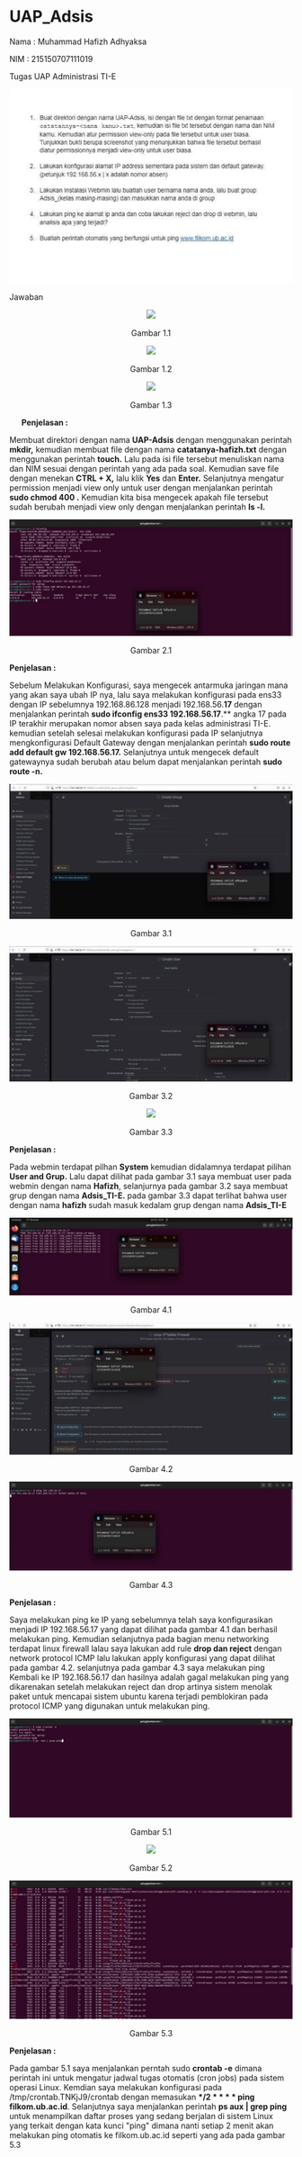 # UAP_Adsis

Nama	: Muhammad Hafizh Adhyaksa

NIM	: 215150707111019

Tugas UAP Administrasi TI-E

<p align="center">
  <img src="https://github.com/apinggggg/UAP_Adsis/blob/main/Images/Aspose.Words.9f7b73f8-8046-4fc2-809d-5d5a90d84974.001.jpeg" >
</p>


Jawaban

<p align="center">
  <img src="https://github.com/apinggggg/UAP_Adsis/blob/main/Images/Aspose.Words.9f7b73f8-8046-4fc2-809d-5d5a90d84974.002.png" >
</p>
<p align="center">Gambar 1.1</p>


<p align="center">
  <img src="https://github.com/apinggggg/UAP_Adsis/blob/main/Images/Aspose.Words.9f7b73f8-8046-4fc2-809d-5d5a90d84974.003.png" >
</p>
<p align="center">Gambar 1.2</p>



<p align="center">
  <img src="https://github.com/apinggggg/UAP_Adsis/blob/main/Images/Aspose.Words.9f7b73f8-8046-4fc2-809d-5d5a90d84974.004.png" >
</p>
<p align="center">Gambar 1.3</p>


`	`**Penjelasan :**

Membuat direktori dengan nama **UAP-Adsis** dengan menggunakan perintah **mkdir,** kemudian membuat file dengan nama **catatanya-hafizh.txt** dengan menggunakan perintah **touch.** Lalu pada isi file tersebut menuliskan nama dan NIM sesuai dengan perintah yang ada pada soal. Kemudian save file dengan menekan **CTRL + X,** lalu klik **Yes** dan **Enter.** Selanjutnya mengatur permission menjadi view only untuk user dengan menjalankan perintah **sudo chmod 400 <Nama File>.** Kemudian kita bisa mengecek apakah file tersebut sudah berubah menjadi view only dengan menjalankan perintah **ls -l.**

<p align="center">
  <img src="https://github.com/apinggggg/UAP_Adsis/blob/main/Images/Aspose.Words.9f7b73f8-8046-4fc2-809d-5d5a90d84974.005.jpeg" >
</p>
<p align="center">Gambar 2.1</p>



**Penjelasan :**

Sebelum Melakukan Konfigurasi, saya mengecek antarmuka jaringan mana yang akan saya ubah IP nya, lalu saya melakukan konfigurasi pada ens33 dengan IP sebelumnya 192.168.86.128 menjadi 192.168.56.**17** dengan menjalankan perintah **sudo ifconfig ens33 192.168.56.17**.** angka 17 pada IP terakhir merupakan nomor absen saya pada kelas administrasi TI-E. kemudian setelah selesai melakukan konfigurasi pada IP selanjutnya mengkonfigurasi Default Gateway dengan menjalankan perintah **sudo route add default gw 192.168.56.17.** Selanjutnya untuk mengecek default gatewaynya sudah berubah atau belum dapat menjalankan perintah **sudo route -n.**



<p align="center">
  <img src="https://github.com/apinggggg/UAP_Adsis/blob/main/Images/Aspose.Words.9f7b73f8-8046-4fc2-809d-5d5a90d84974.006.jpeg" >
</p>
<p align="center">Gambar 3.1</p>

<p align="center">
  <img src="https://github.com/apinggggg/UAP_Adsis/blob/main/Images/Aspose.Words.9f7b73f8-8046-4fc2-809d-5d5a90d84974.007.jpeg" >
</p>
<p align="center">Gambar 3.2</p>


<p align="center">
  <img src="https://github.com/apinggggg/UAP_Adsis/blob/main/Images/Aspose.Words.9f7b73f8-8046-4fc2-809d-5d5a90d84974.008.png" >
</p>
<p align="center">Gambar 3.3</p>

**Penjelasan :**

Pada webmin terdapat pilhan **System** kemudian didalamnya terdapat pilihan **User and Grup.** Lalu dapat dilihat pada gambar 3.1 saya membuat user pada webmin dengan nama **Hafizh**, selanjurnya pada gambar 3.2 saya membuat grup dengan nama **Adsis\_TI-E.** pada gambar 3.3 dapat terlihat bahwa user dengan nama **hafizh** sudah masuk kedalam grup dengan nama **Adsis\_TI-E**


<p align="center">
  <img src="https://github.com/apinggggg/UAP_Adsis/blob/main/Images/Aspose.Words.9f7b73f8-8046-4fc2-809d-5d5a90d84974.009.jpeg" >
</p>
<p align="center">Gambar 4.1</p>

<p align="center">
  <img src="https://github.com/apinggggg/UAP_Adsis/blob/main/Images/Aspose.Words.9f7b73f8-8046-4fc2-809d-5d5a90d84974.010.jpeg" >
</p>
<p align="center">Gambar 4.2</p>

<p align="center">
  <img src="https://github.com/apinggggg/UAP_Adsis/blob/main/Images/Aspose.Words.9f7b73f8-8046-4fc2-809d-5d5a90d84974.011.jpeg" >
</p>
<p align="center">Gambar 4.3</p>

**Penjelasan :**

Saya melakukan ping ke IP yang sebelumnya telah saya konfigurasikan menjadi IP 192.168.56.17 yang dapat dilihat pada gambar 4.1 dan berhasil melakukan ping. Kemudian selanjutnya pada bagian menu networking terdapat linux firewall lalau saya lakukan add rule **drop dan reject** dengan network protocol ICMP lalu lakukan apply konfigurasi yang dapat dilihat pada gambar 4.2. selanjutnya pada gambar 4.3 saya melakukan ping Kembali ke IP 192.168.56.17 dan hasilnya adalah gagal melakukan ping yang dikarenakan setelah melakukan reject dan drop artinya sistem menolak paket untuk mencapai sistem ubuntu karena terjadi pemblokiran pada protocol ICMP yang digunakan untuk melakukan ping.


<p align="center">
  <img src="https://github.com/apinggggg/UAP_Adsis/blob/main/Images/Aspose.Words.9f7b73f8-8046-4fc2-809d-5d5a90d84974.012.jpeg" >
</p>
<p align="center">Gambar 5.1</p>

<p align="center">
  <img src="https://github.com/apinggggg/UAP_Adsis/blob/main/Images/Aspose.Words.9f7b73f8-8046-4fc2-809d-5d5a90d84974.013.png" >
</p>
<p align="center">Gambar 5.2</p>

<p align="center">
  <img src="https://github.com/apinggggg/UAP_Adsis/blob/main/Images/Aspose.Words.9f7b73f8-8046-4fc2-809d-5d5a90d84974.014.jpeg" >
</p>
<p align="center">Gambar 5.3</p>

**Penjelasan :**

Pada gambar 5.1 saya menjalankan perntah sudo **crontab -e** dimana perintah ini untuk mengatur jadwal tugas otomatis (cron jobs) pada sistem operasi Linux. Kemdian saya melakukan konfigurasi pada /tmp/crontab.TNKjJ9/crontab dengan memasukan **\*/2 \* \* \* \* ping filkom.ub.ac.id**. Selanjutnya saya menjalankan perintah **ps aux | grep ping** untuk menampilkan daftar proses yang sedang berjalan di sistem Linux yang terkait dengan kata kunci "ping" dimana nanti setiap 2 menit akan melakukan ping otomatis ke filkom.ub.ac.id seperti yang ada pada gambar 5.3


